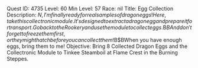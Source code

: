 Quest ID: 4735
Level: 60
Min Level: 57
Race: nil
Title: Egg Collection
Description: $N, I'm finally ready for real samples of dragon eggs!Here, take this collectronic module.It's designed to extract a dragon egg and prepare it for transport.Go back to the Rookery and use the module to collect eggs.$B$BAnd don't forget to freeze them first, or they might hatch before you can collect them!$B$BWhen you have enough eggs, bring them to me! 
Objective: Bring 8 Collected Dragon Eggs and the Collectronic Module to Tinkee Steamboil at Flame Crest in the Burning Steppes.
